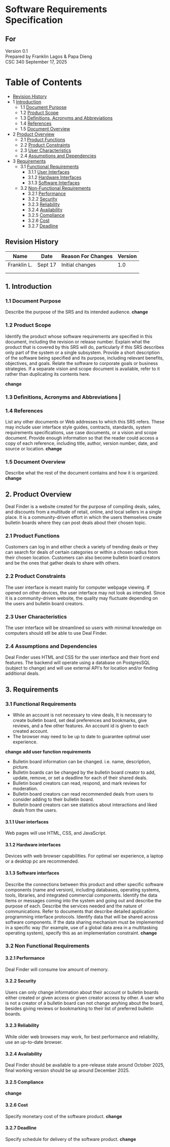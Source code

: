 # Software Requirements Specification
## For <project name>

Version 0.1  
Prepared by Franklin Lagos & Papa Dieng  
CSC 340
September 17, 2025

Table of Contents
=================
* [Revision History](#revision-history)
* 1 [Introduction](#1-introduction)
  * 1.1 [Document Purpose](#11-document-purpose)
  * 1.2 [Product Scope](#12-product-scope)
  * 1.3 [Definitions, Acronyms and Abbreviations](#13-definitions-acronyms-and-abbreviations)
  * 1.4 [References](#14-references)
  * 1.5 [Document Overview](#15-document-overview)
* 2 [Product Overview](#2-product-overview)
  * 2.1 [Product Functions](#21-product-functions)
  * 2.2 [Product Constraints](#22-product-constraints)
  * 2.3 [User Characteristics](#23-user-characteristics)
  * 2.4 [Assumptions and Dependencies](#24-assumptions-and-dependencies)
* 3 [Requirements](#3-requirements)
  * 3.1 [Functional Requirements](#31-functional-requirements)
    * 3.1.1 [User Interfaces](#311-user-interfaces)
    * 3.1.2 [Hardware Interfaces](#312-hardware-interfaces)
    * 3.1.3 [Software Interfaces](#313-software-interfaces)
  * 3.2 [Non-Functional Requirements](#32-non-functional-requirements)
    * 3.2.1 [Performance](#321-performance)
    * 3.2.2 [Security](#322-security)
    * 3.2.3 [Reliability](#323-reliability)
    * 3.2.4 [Availability](#324-availability)
    * 3.2.5 [Compliance](#325-compliance)
    * 3.2.6 [Cost](#326-cost)
    * 3.2.7 [Deadline](#327-deadline)

## Revision History
| Name | Date    | Reason For Changes  | Version   |
| ---- | ------- | ------------------- | --------- |
| Franklin L.    | Sept 17        |   Initial changes                  |   1.0        |
|      |         |                     |           |
|      |         |                     |           |

## 1. Introduction

### 1.1 Document Purpose
Describe the purpose of the SRS and its intended audience.
**change**

### 1.2 Product Scope
Identify the product whose software requirements are specified in this document, including the revision or release number. Explain what the product that is covered by this SRS will do, particularly if this SRS describes only part of the system or a single subsystem. 
Provide a short description of the software being specified and its purpose, including relevant benefits, objectives, and goals. Relate the software to corporate goals or business strategies. If a separate vision and scope document is available, refer to it rather than duplicating its contents here.

**change**

### 1.3 Definitions, Acronyms and Abbreviations                                                                                                                                                                          |

### 1.4 References
List any other documents or Web addresses to which this SRS refers. These may include user interface style guides, contracts, standards, system requirements specifications, use case documents, or a vision and scope document. Provide enough information so that the reader could access a copy of each reference, including title, author, version number, date, and source or location. **change**

### 1.5 Document Overview
Describe what the rest of the document contains and how it is organized. **change**

## 2. Product Overview
Deal Finder is a website created for the purpose of compiling 
deals, sales, and discounts from a multitude of retail, online, 
and local sellers in a single place. It is a community-driven effort in which the users themselves create bulletin boards
where they can post deals about their chosen topic. 

### 2.1 Product Functions
Customers can log in and either check a variety of trending deals or they can search for deals of certain categories or within a chosen
radius from their chosen location. Customers can also become bulletin board creators and be the ones that gather deals to share with others.


### 2.2 Product Constraints

The user interface is meant mainly for computer webpage viewing. If opened on other devices, the user interface may not look as intended. Since it is a community-driven website, the quality may fluctuate depending on the users and bulletin board creators.
  
### 2.3 User Characteristics
The user interface will be streamlined so users with minimal knowledge on computers should stll be able to use Deal Finder.

### 2.4 Assumptions and Dependencies
Deal Finder uses HTML and CSS for the user interface and their front end features. The backend will operate using a database on PostgresSQL (subject to change) and will use external API's for location and/or finding additional deals.

## 3. Requirements

### 3.1 Functional Requirements 


* While an account is not necessary to view deals, It is necessary to create bulletin board, set deal preferences and bookmarks, give reviews, and a few other features. An account id is given to each created account.
* The browser may need to be up to date to guarantee optimal user experience.

**change** **add user function requirements**
* Bulletin board information can be changed. i.e. name, description, picture.
* Bulletin boards can be changed by the bulletin board creator to add, update, remove, or set a deadline for each of their shared deals.
* Bulletin board creators can read, respond, and mark reviews for moderation. 
* Bulletin board creators can read recommended deals from users to consider adding to their bulletin board.
* Bulletin board creators can see statistics about interactions and liked deals from the users.

#### 3.1.1 User interfaces
Web pages will use HTML, CSS, and JavaScript.

#### 3.1.2 Hardware interfaces
Devices with web browser capabilities. For optimal ser experience, a laptop or a desktop pc are recommended.

#### 3.1.3 Software interfaces
Describe the connections between this product and other specific software components (name and version), including databases, operating systems, tools, libraries, and integrated commercial components. Identify the data items or messages coming into the system and going out and describe the purpose of each. Describe the services needed and the nature of communications. Refer to documents that describe detailed application programming interface protocols. Identify data that will be shared across software components. If the data sharing mechanism must be implemented in a specific way (for example, use of a global data area in a multitasking operating system), specify this as an implementation constraint. **change**

### 3.2 Non Functional Requirements 

#### 3.2.1 Performance

Deal Finder will consume low amount of memory.

#### 3.2.2 Security
Users can only change information about their account or bulletin boards either created or given access or given creator access by other. A user who is not a creator of a bulletin board can not change anyhing about the board, besides giving reviews or bookmarking to their list of preferred bulletin boards.

#### 3.2.3 Reliability

While older web browsers may work, for best performance and reliability, use an up-to-date browser.

#### 3.2.4 Availability
Deal Finder should be available to a pre-release state around
October 2025, final working version should be up around December 2025.

#### 3.2.5 Compliance

**change**

#### 3.2.6 Cost
Specify monetary cost of the software product. **change**

#### 3.2.7 Deadline
Specify schedule for delivery of the software product. **change**
